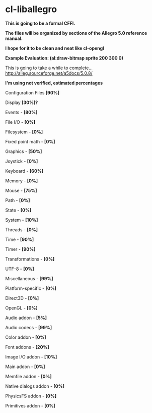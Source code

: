 cl-liballegro
==========
**This is going to be a formal CFFI.**

**The files will be organized by sections of the Allegro 5.0 reference manual.**

**I hope for it to be clean and neat like cl-opengl**

**Example Evaluation: (al:draw-bitmap sprite 200 300 0)**

This is going to take a while to complete...
http://alleg.sourceforge.net/a5docs/5.0.8/

**I'm using not verified, estimated percentages**

Configuration Files **[90%]**

Display **[30%]?**

Events - **[80%]**

File I/O - **[0%]**

Filesystem - **[0%]**

Fixed point math - **[0%]**

Graphics - **[50%]**

Joystick - **[0%]**

Keyboard - **[60%]**

Memory - **[0%]**

Mouse - **[75%]**

Path - **[0%]**

State - **[0%]**

System - **[10%]**

Threads - **[0%]**

Time - **[90%]**

Timer - **[90%]**

Transformations - **[0%]**

UTF-8 - **[0%]**

Miscellaneous - **[99%]**

Platform-specific - **[0%]**

Direct3D - **[0%]**

OpenGL - **[0%]**

Audio addon - **[5%]**

Audio codecs - **[99%]**

Color addon - **[0%]**

Font addons - **[20%]**

Image I/O addon - **[10%]**

Main addon - **[0%]**

Memfile addon - **[0%]**

Native dialogs addon - **[0%]**

PhysicsFS addon - **[0%]**

Primitives addon - **[0%]**
